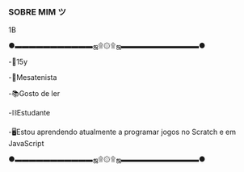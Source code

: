 ### SOBRE MIM ツ
1B

●▬▬▬▬▬▬▬▬▬▬▬ஜ۩۞۩ஜ▬▬▬▬▬▬▬▬▬▬▬●

-​🦇​​15y 

-​🏓​Mesatenista 

-📚​Gosto de ler 

-⛓️​Estudante 

-🖥️​Estou aprendendo atualmente a programar jogos no Scratch e em JavaScript

●▬▬▬▬▬▬▬▬▬▬▬ஜ۩۞۩ஜ▬▬▬▬▬▬▬▬▬▬▬●
